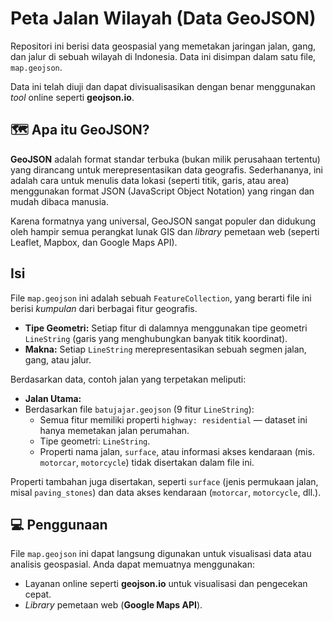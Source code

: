 # Peta Jalan Wilayah (Data GeoJSON)

Repositori ini berisi data geospasial yang memetakan jaringan jalan, gang, dan jalur di sebuah wilayah di Indonesia. Data ini disimpan dalam satu file, `map.geojson`.

Data ini telah diuji dan dapat divisualisasikan dengan benar menggunakan *tool* online seperti **geojson.io**.

## 🗺️ Apa itu GeoJSON?

**GeoJSON** adalah format standar terbuka (bukan milik perusahaan tertentu) yang dirancang untuk merepresentasikan data geografis. Sederhananya, ini adalah cara untuk menulis data lokasi (seperti titik, garis, atau area) menggunakan format JSON (JavaScript Object Notation) yang ringan dan mudah dibaca manusia.

Karena formatnya yang universal, GeoJSON sangat populer dan didukung oleh hampir semua perangkat lunak GIS dan *library* pemetaan web (seperti Leaflet, Mapbox, dan Google Maps API).

##  Isi

File `map.geojson` ini adalah sebuah `FeatureCollection`, yang berarti file ini berisi *kumpulan* dari berbagai fitur geografis.

* **Tipe Geometri:** Setiap fitur di dalamnya menggunakan tipe geometri `LineString` (garis yang menghubungkan banyak titik koordinat).
* **Makna:** Setiap `LineString` merepresentasikan sebuah segmen jalan, gang, atau jalur.

Berdasarkan data, contoh jalan yang terpetakan meliputi:

* **Jalan Utama:** 
* Berdasarkan file `batujajar.geojson` (9 fitur `LineString`):
  * Semua fitur memiliki properti `highway: residential` — dataset ini hanya memetakan jalan perumahan.
  * Tipe geometri: `LineString`.
  * Properti nama jalan, `surface`, atau informasi akses kendaraan (mis. `motorcar`, `motorcycle`) tidak disertakan dalam file ini.

Properti tambahan juga disertakan, seperti `surface` (jenis permukaan jalan, misal `paving_stones`) dan data akses kendaraan (`motorcar`, `motorcycle`, dll.).

## 💻 Penggunaan

File `map.geojson` ini dapat langsung digunakan untuk visualisasi data atau analisis geospasial. Anda dapat memuatnya menggunakan:

* Layanan online seperti **geojson.io** untuk visualisasi dan pengecekan cepat.
* *Library* pemetaan web (**Google Maps API**).
